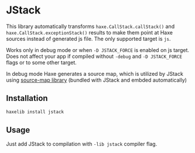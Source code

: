 # JStack

This library automatically transforms `haxe.CallStack.callStack()` and `haxe.CallStack.exceptionStack()` results to make them point at Haxe sources instead of generated js file.
The only supported target is `js`.

Works only in debug mode or when `-D JSTACK_FORCE` is enabled on js target.
Does not affect your app if compiled without `-debug` and `-D JSTACK_FORCE` flags or to some other target.

In debug mode Haxe generates a source map, which is utilized by JStack using [source-map library](https://github.com/mozilla/source-map) (bundled with JStack and embded automatically)

## Installation
```haxe
haxelib install jstack
```

## Usage
Just add JStack to compilation with `-lib jstack` compiler flag.
